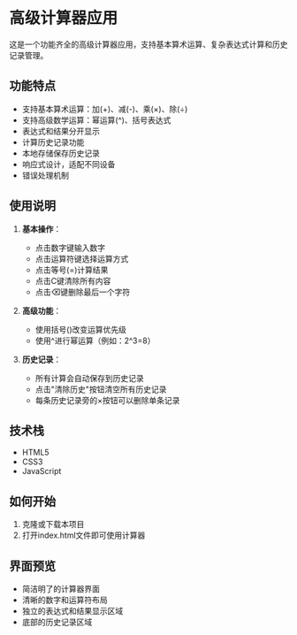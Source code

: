 # 高级计算器应用

这是一个功能齐全的高级计算器应用，支持基本算术运算、复杂表达式计算和历史记录管理。

## 功能特点

- 支持基本算术运算：加(+)、减(-)、乘(×)、除(÷)
- 支持高级数学运算：幂运算(^)、括号表达式
- 表达式和结果分开显示
- 计算历史记录功能
- 本地存储保存历史记录
- 响应式设计，适配不同设备
- 错误处理机制

## 使用说明

1. **基本操作**：
   - 点击数字键输入数字
   - 点击运算符键选择运算方式
   - 点击等号(=)计算结果
   - 点击C键清除所有内容
   - 点击⌫键删除最后一个字符

2. **高级功能**：
   - 使用括号()改变运算优先级
   - 使用^进行幂运算（例如：2^3=8）

3. **历史记录**：
   - 所有计算会自动保存到历史记录
   - 点击"清除历史"按钮清空所有历史记录
   - 每条历史记录旁的×按钮可以删除单条记录

## 技术栈

- HTML5
- CSS3
- JavaScript

## 如何开始

1. 克隆或下载本项目
2. 打开index.html文件即可使用计算器

## 界面预览

- 简洁明了的计算器界面
- 清晰的数字和运算符布局
- 独立的表达式和结果显示区域
- 底部的历史记录区域